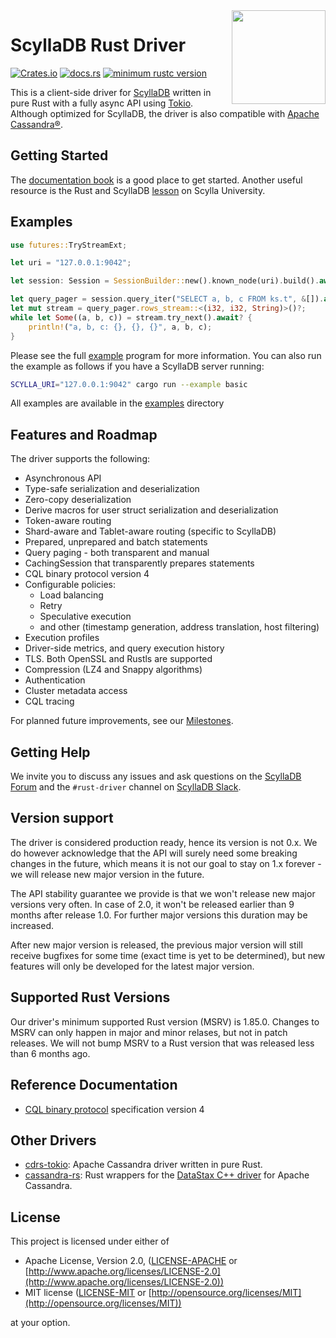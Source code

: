 <img src="https://github.com/scylladb/scylla-rust-driver/raw/main/assets/monster+rust.png" height="150" align="right">

# ScyllaDB Rust Driver

[![Crates.io](https://img.shields.io/crates/v/scylla.svg)](https://crates.io/crates/scylla) [![docs.rs](https://docs.rs/scylla/badge.svg)](https://docs.rs/scylla)
[![minimum rustc version](https://img.shields.io/badge/rustc-1.70-orange.svg)](https://crates.io/crates/scylla)

This is a client-side driver for [ScyllaDB] written in pure Rust with a fully async API using [Tokio].
Although optimized for ScyllaDB, the driver is also compatible with [Apache Cassandra®].

## Getting Started
The [documentation book](https://rust-driver.docs.scylladb.com/stable/index.html) is a good place to get started. Another useful resource is the Rust and ScyllaDB [lesson](https://university.scylladb.com/courses/using-scylla-drivers/lessons/rust-and-scylla-2/) on Scylla University.

## Examples
```rust
use futures::TryStreamExt;

let uri = "127.0.0.1:9042";

let session: Session = SessionBuilder::new().known_node(uri).build().await?;

let query_pager = session.query_iter("SELECT a, b, c FROM ks.t", &[]).await?;
let mut stream = query_pager.rows_stream::<(i32, i32, String)>()?;
while let Some((a, b, c)) = stream.try_next().await? {
    println!("a, b, c: {}, {}, {}", a, b, c);
}
```

Please see the full [example](examples/basic.rs) program for more information.
You can also run the example as follows if you have a ScyllaDB server running:

```sh
SCYLLA_URI="127.0.0.1:9042" cargo run --example basic
```

All examples are available in the [examples](examples) directory

## Features and Roadmap

The driver supports the following:

* Asynchronous API
* Type-safe serialization and deserialization
* Zero-copy deserialization
* Derive macros for user struct serialization and deserialization
* Token-aware routing
* Shard-aware and Tablet-aware routing (specific to ScyllaDB)
* Prepared, unprepared and batch statements
* Query paging - both transparent and manual
* CachingSession that transparently prepares statements
* CQL binary protocol version 4
* Configurable policies:
    * Load balancing
    * Retry
    * Speculative execution
    * and other (timestamp generation, address translation, host filtering)
* Execution profiles
* Driver-side metrics, and query execution history
* TLS. Both OpenSSL and Rustls are supported
* Compression (LZ4 and Snappy algorithms)
* Authentication
* Cluster metadata access
* CQL tracing

For planned future improvements, see our [Milestones].

## Getting Help

We invite you to discuss any issues and ask questions on the [ScyllaDB Forum] and the `#rust-driver` channel on [ScyllaDB Slack].

## Version support

The driver is considered production ready, hence its version is not 0.x.
We do however acknowledge that the API will surely need some breaking changes in
the future, which means it is not our goal to stay on 1.x forever - we will
release new major version in the future.

The API stability guarantee we provide is that we won't release new major
versions very often.
In case of 2.0, it won't be released earlier than 9 months after release 1.0.
For further major versions this duration may be increased.

After new major version is released, the previous major version will still
receive bugfixes for some time (exact time is yet to be determined), but new
features will only be developed for the latest major version.

## Supported Rust Versions

Our driver's minimum supported Rust version (MSRV) is 1.85.0.
Changes to MSRV can only happen in major and minor relases, but not in patch releases.
We will not bump MSRV to a Rust version that was released less than 6 months ago.

## Reference Documentation

* [CQL binary protocol] specification version 4

## Other Drivers

* [cdrs-tokio]: Apache Cassandra driver written in pure Rust.
* [cassandra-rs]: Rust wrappers for the [DataStax C++ driver] for Apache Cassandra.

## License

This project is licensed under either of

- Apache License, Version 2.0, ([LICENSE-APACHE](LICENSE-APACHE) or [http://www.apache.org/licenses/LICENSE-2.0](http://www.apache.org/licenses/LICENSE-2.0))
- MIT license ([LICENSE-MIT](LICENSE-MIT) or [http://opensource.org/licenses/MIT](http://opensource.org/licenses/MIT))

at your option.

[ScyllaDB Slack]: http://slack.scylladb.com/
[ScyllaDB Forum]: https://forum.scylladb.com/
[Milestones]: https://github.com/scylladb/scylla-rust-driver/milestones
[Apache Cassandra®]: https://cassandra.apache.org/
[cdrs-tokio]: https://github.com/krojew/cdrs-tokio
[CQL binary protocol]: https://github.com/apache/cassandra/blob/trunk/doc/native_protocol_v4.spec
[DataStax C++ driver]: https://github.com/datastax/cpp-driver/
[ScyllaDB]: https://www.scylladb.com/
[Tokio]: https://crates.io/crates/tokio
[cassandra-rs]: https://github.com/Metaswitch/cassandra-rs
